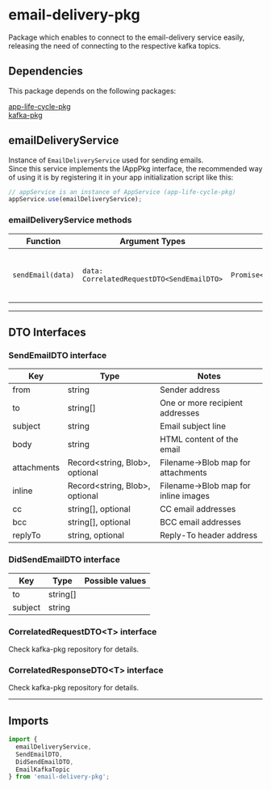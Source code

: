 # email-delivery-pkg

Package which enables to connect to the email-delivery service easily, releasing the need of connecting to the respective kafka topics.

## Dependencies

This package depends on the following packages:

[app-life-cycle-pkg](https://github.com/spalx/app-life-cycle-pkg)<br>
[kafka-pkg](https://github.com/spalx/kafka-pkg)

## emailDeliveryService

Instance of `EmailDeliveryService` used for sending emails.<br>
Since this service implements the IAppPkg interface, the recommended way of using it is by registering it in your app initialization script like this:

```ts
// appService is an instance of AppService (app-life-cycle-pkg)
appService.use(emailDeliveryService);
```

### emailDeliveryService methods

| Function | Argument Types | Returns | Description |
| - | - | - | - |
| `sendEmail(data)` | `data: CorrelatedRequestDTO<SendEmailDTO>` | `Promise<CorrelatedResponseDTO<DidSendEmailDTO>>`  | Sends an email via kafka and returns the response |

---

## DTO Interfaces

### SendEmailDTO interface

| Key | Type | Notes |
| - | - | - |
| from | string | Sender address |
| to | string[] | One or more recipient addresses |
| subject | string | Email subject line |
| body | string | HTML content of the email |
| attachments | Record\<string, Blob\>, optional | Filename→Blob map for attachments |
| inline | Record\<string, Blob\>, optional | Filename→Blob map for inline images |
| cc | string[], optional | CC email addresses |
| bcc | string[], optional | BCC email addresses |
| replyTo | string, optional | Reply-To header address |


### DidSendEmailDTO interface

| Key | Type | Possible values |
| - | - | - |
| to | string[] | |
| subject | string | |

### CorrelatedRequestDTO\<T\> interface

Check kafka-pkg repository for details.

### CorrelatedResponseDTO\<T\> interface

Check kafka-pkg repository for details.

---

## Imports

```ts
import {
  emailDeliveryService,
  SendEmailDTO,
  DidSendEmailDTO,
  EmailKafkaTopic
} from 'email-delivery-pkg';
```
